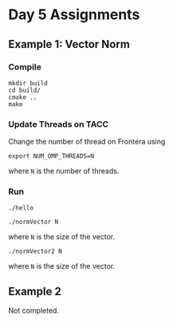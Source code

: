 # Day 5 Assignments

## Example 1: Vector Norm

### Compile
```
mkdir build
cd build/
cmake ..
make
```

### Update Threads on TACC
Change the number of thread on Frontera using
```
export NUM_OMP_THREADS=N
```
where `N` is the number of threads. 

### Run
```
./hello
```

```
./normVector N
```
where `N` is the size of the vector.

```
./normVector2 N
```
where `N` is the size of the vector.


## Example 2
Not completed.
